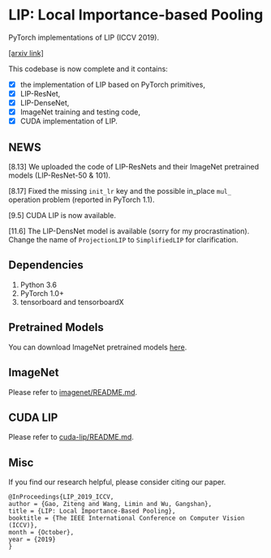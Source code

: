 # LIP: Local Importance-based Pooling

PyTorch implementations of LIP (ICCV 2019).

[[arxiv link]](https://arxiv.org/abs/1908.04156)

This codebase is now complete and it contains:

- [x] the implementation of LIP based on PyTorch primitives,
- [x] LIP-ResNet,
- [x] LIP-DenseNet,
- [x] ImageNet training and testing code,
- [x] CUDA implementation of LIP.

## NEWS

[8.13] We uploaded the code of LIP-ResNets and their ImageNet pretrained models (LIP-ResNet-50 & 101).

[8.17] Fixed the missing `init_lr` key and the possible in_place `mul_` operation problem (reported in PyTorch 1.1).

[9.5] CUDA LIP is now available.

[11.6] The LIP-DensNet model is available (sorry for my procrastination). Change the name of `ProjectionLIP` to `SimplifiedLIP` for clarification.

## Dependencies
1. Python 3.6
2. PyTorch 1.0+
3. tensorboard and tensorboardX

## Pretrained Models
You can download ImageNet pretrained models [here](https://drive.google.com/drive/folders/1KCt22JTob1hHiPmpLOlgZo3fvTRc11SJ).

## ImageNet
Please refer to [imagenet/README.md](./imagenet/).


## CUDA LIP
Please refer to [cuda-lip/README.md](./cuda-lip/).

## Misc
If you find our research helpful, please consider citing our paper.

```
@InProceedings{LIP_2019_ICCV,
author = {Gao, Ziteng and Wang, Limin and Wu, Gangshan},
title = {LIP: Local Importance-Based Pooling},
booktitle = {The IEEE International Conference on Computer Vision (ICCV)},
month = {October},
year = {2019}
}
```
